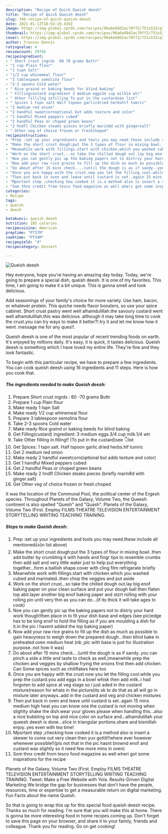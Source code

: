 ```yaml
---
description: "Recipe of Quick Queish deesh"
title: "Recipe of Quick Queish deesh"
slug: 346-recipe-of-quick-queish-deesh
date: 2021-01-12T18:53:29.435Z
image: https://img-global.cpcdn.com/recipes/96a6e68d2ac70ff2/751x532cq70/queish-deesh-recipe-main-photo.jpg
thumbnail: https://img-global.cpcdn.com/recipes/96a6e68d2ac70ff2/751x532cq70/queish-deesh-recipe-main-photo.jpg
cover: https://img-global.cpcdn.com/recipes/96a6e68d2ac70ff2/751x532cq70/queish-deesh-recipe-main-photo.jpg
author: Frances Dennis
ratingvalue: 4
reviewcount: 29756
recipeingredient:
- " Short crust ingrds  60 70 grams Buttr"
- "1 cup Plain flour"
- "1 tspn Salt"
- "1/2 cup whinemeal flour"
- "3 tablespoon semolina flour"
- "2-3 spoons Cold water"
- " Rice graind or baking beeds for blind baking"
- " Fillingcustard ingredient 3 medium eggs34 cup milk14 wtr"
- " Other fillilng infilling To put in the custardsee list"
- " Spices 1 tspn salt Half tspoon garlicdried herbshlf tumric"
- "2 medium red onion"
- "2 handful sweetcornoptional but adds texture and color"
- "1 handful Mixed peppers cubed"
- "2 handful Peas or choped green beans"
- "2 hndfl Chicken steaks pieces briefly marin8d with gingersalt"
- " Other veg of choice frozen or freshchoped"
recipeinstructions:
- "Prep :set up your ingredients and tools you may need.these include all mentioned👍(in list above)"
- "Make the short crust dough:put the 3 types of flour in mixing bowl..then add butter by crumbling it with hands and fingr tips to resemble crumbs then add salt and very little water just to help put everything together...form a ballish shape.cover with cling film refrigerate briefly"
- "Meanwhile work with fillings.start with chicken.which you washed cubed and marinated..then chop the veggies and put aside"
- "Work on the short crust...so take the chilled dough out.lay big enof baking paper on your clean surface and put your dough ball then flaten top abit.layer another big enof baking paper and stzrt rolling with your rolling pin until very thin as you can do...(if its thick it will take ages to cook)"
- "Noe you can gently pic up the baking papers not to distriy your hard work though!then place in to fit your dish base and edges (see pic)edge has to be long enof to hold the filling as if you are moulding a dish for it.in the pic i havent added the top baking paper)"
- "Now add your raw rice grains to fill up the dish as much as possible to gain heavyness to weigh down the prepared dough...then blind bake in preheated oven medium heat (nb ;pic with base is just for illustration purpose..not how it was)"
- "Do about after 15 mins check....(until the dough is as if sandy..you can pinch a side a little and taste to check as well.)meanwhile prep the chicken and veggies by shallow frying the onions first then add chicken. Can Some spices such as chiliflakes here too"
- "Once you are happy with the crust.now you let the filling cool.while you prep the custard.you add eggs in a bowl whisk then add milk..i had forgoten to add spice at veg stage so i just aded in the custard mixture(reason for whats in the picture)its ok to do that as all will go in mixture later anyways..add in the custard and veg and chicken mixtures"
- "Then put back in oven and leave until custard is set..again 15 mins medium high heat.you can know one the custard is not moving when slighlty shake the dish.wear your gloves please when handling this...also a nice bubbling on top and nice color on surface and...alhamdulillah your queesh deesh is done...slice in triangular portions.share and bismillah enjoy..yes even with tea time!"
- "Mportant step ;checking how cooked it is.a method also is insert a skewer to come out very clean then yuv gottit!!where ever however whenever possible!!(pls not that in the pic hasnt brownd enof and custard was slightly so it need few more mins in oven)"
- "Som thnx credit from tesco food magazine as well wheri got some inspirations for the recipe"
categories:
- Recipe
tags:
- queish
- deesh

katakunci: queish deesh 
nutrition: 185 calories
recipecuisine: American
preptime: "PT37M"
cooktime: "PT34M"
recipeyield: "4"
recipecategory: Dessert

---
```



![Queish deesh](https://img-global.cpcdn.com/recipes/96a6e68d2ac70ff2/751x532cq70/queish-deesh-recipe-main-photo.jpg)

Hey everyone, hope you're having an amazing day today. Today, we're going to prepare a special dish, queish deesh. It is one of my favorites. This time, I am going to make it a bit unique. This is gonna smell and look delicious.

Add seasonings of your family&#39;s choice for more variety. Use ham, bacon, or whatever protein. This quiche needs flavor boosters, so use your spice cabinet. Short crust pastry went well alhamdulillah.the savoury custard went well alhamdulillah.this was delicious .although it may take long time to cook the crust.you can try ways to make it better?!.try it and let me know how it went .message me for any ques!!.

Queish deesh is one of the most popular of recent trending foods on earth. It's enjoyed by millions daily. It's easy, it is quick, it tastes delicious. Queish deesh is something which I have loved my entire life. They're fine and they look fantastic.


To begin with this particular recipe, we have to prepare a few ingredients. You can cook queish deesh using 16 ingredients and 11 steps. Here is how you cook that.

<!--inarticleads1-->

##### The ingredients needed to make Queish deesh:

1. Prepare  Short crust ingrds : 60 -70 grams Buttr
1. Prepare 1 cup Plain flour
1. Make ready 1 tspn Salt
1. Make ready 1/2 cup whinemeal flour
1. Prepare 3 tablespoon semolina flour
1. Take 2-3 spoons Cold water
1. Make ready  Rice graind or baking beeds for blind baking
1. Get  Filling(custard) ingredient: 3 medium eggs.3/4 cup milk.1/4 wtr
1. Take  Other fillilng in.filling!! (To put in the custard)see 👇list
1. Get  Spices: 1 tspn salt. Half tspoon garlic.dried herbs.hlf tumric
1. Get 2 medium red onion
1. Make ready 2 handful sweetcorn(optional but adds texture and color)
1. Get 1 handful Mixed peppers cubed
1. Get 2 handful Peas or choped green beans
1. Make ready 2 hndfl Chicken steaks pieces (briefly marin8d with ginger.salt)
1. Get  Other veg of choice frozen or fresh.choped


It was the location of the Communal Pool, the political center of the Ergesh species. Throughout Planets of the Galaxy, Volume Two, the Queesh continent is also spelled &#34;Quesh&#34; and &#34;Quash&#34;. Planets of the Galaxy, Volume Two (First. Employ FILMS THEATRE TELEVISION ENTERTAINMENT STORYTELLING WRITING TEACHING TRAINING. 

<!--inarticleads2-->

##### Steps to make Queish deesh:

1. Prep :set up your ingredients and tools you may need.these include all mentioned👍(in list above)
1. Make the short crust dough:put the 3 types of flour in mixing bowl..then add butter by crumbling it with hands and fingr tips to resemble crumbs then add salt and very little water just to help put everything together...form a ballish shape.cover with cling film refrigerate briefly
1. Meanwhile work with fillings.start with chicken.which you washed cubed and marinated..then chop the veggies and put aside
1. Work on the short crust...so take the chilled dough out.lay big enof baking paper on your clean surface and put your dough ball then flaten top abit.layer another big enof baking paper and stzrt rolling with your rolling pin until very thin as you can do...(if its thick it will take ages to cook)
1. Noe you can gently pic up the baking papers not to distriy your hard work though!then place in to fit your dish base and edges (see pic)edge has to be long enof to hold the filling as if you are moulding a dish for it.in the pic i havent added the top baking paper)
1. Now add your raw rice grains to fill up the dish as much as possible to gain heavyness to weigh down the prepared dough...then blind bake in preheated oven medium heat (nb ;pic with base is just for illustration purpose..not how it was)
1. Do about after 15 mins check....(until the dough is as if sandy..you can pinch a side a little and taste to check as well.)meanwhile prep the chicken and veggies by shallow frying the onions first then add chicken. Can Some spices such as chiliflakes here too
1. Once you are happy with the crust.now you let the filling cool.while you prep the custard.you add eggs in a bowl whisk then add milk..i had forgoten to add spice at veg stage so i just aded in the custard mixture(reason for whats in the picture)its ok to do that as all will go in mixture later anyways..add in the custard and veg and chicken mixtures
1. Then put back in oven and leave until custard is set..again 15 mins medium high heat.you can know one the custard is not moving when slighlty shake the dish.wear your gloves please when handling this...also a nice bubbling on top and nice color on surface and...alhamdulillah your queesh deesh is done...slice in triangular portions.share and bismillah enjoy..yes even with tea time!
1. Mportant step ;checking how cooked it is.a method also is insert a skewer to come out very clean then yuv gottit!!where ever however whenever possible!!(pls not that in the pic hasnt brownd enof and custard was slightly so it need few more mins in oven)
1. Som thnx credit from tesco food magazine as well wheri got some inspirations for the recipe


Planets of the Galaxy, Volume Two (First. Employ FILMS THEATRE TELEVISION ENTERTAINMENT STORYTELLING WRITING TEACHING TRAINING. Tweet: Make a Free Website with Yola. Results-Driven Digital Marketing We bridge the gap for businesses that don&#39;t have the people, resources, time or expertise to get a measurable return on digital marketing. Fun Facts about the name Queish. 

So that is going to wrap this up for this special food queish deesh recipe. Thanks so much for reading. I'm sure that you will make this at home. There is gonna be more interesting food in home recipes coming up. Don't forget to save this page on your browser, and share it to your family, friends and colleague. Thank you for reading. Go on get cooking!

